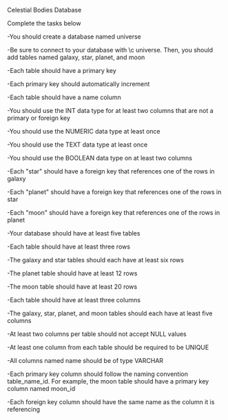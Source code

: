 
Celestial Bodies Database

Complete the tasks below

  -You should create a database named universe
  
  -Be sure to connect to your database with \c universe. Then, you should add tables named galaxy, star, planet, and moon
  
  -Each table should have a primary key
  
  -Each primary key should automatically increment
  
  -Each table should have a name column
  
  -You should use the INT data type for at least two columns that are not a primary or foreign key
  
  -You should use the NUMERIC data type at least once
  
  -You should use the TEXT data type at least once
  
  -You should use the BOOLEAN data type on at least two columns
  
  -Each "star" should have a foreign key that references one of the rows in galaxy
  
  -Each "planet" should have a foreign key that references one of the rows in star
  
  -Each "moon" should have a foreign key that references one of the rows in planet
  
  -Your database should have at least five tables
  
  -Each table should have at least three rows
  
  -The galaxy and star tables should each have at least six rows
  
  -The planet table should have at least 12 rows
  
  -The moon table should have at least 20 rows
  
  -Each table should have at least three columns
  
  -The galaxy, star, planet, and moon tables should each have at least five columns
  
  -At least two columns per table should not accept NULL values
  
  -At least one column from each table should be required to be UNIQUE
  
  -All columns named name should be of type VARCHAR
  
  -Each primary key column should follow the naming convention table_name_id. For example, the moon table should have a primary key column named moon_id
  
  -Each foreign key column should have the same name as the column it is referencing
